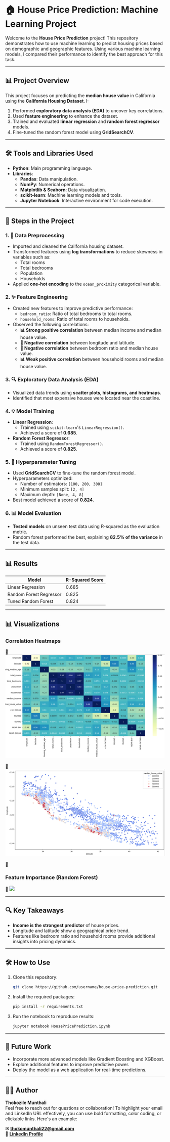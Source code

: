 # 🏠 House Price Prediction: Machine Learning Project

Welcome to the **House Price Prediction** project! This repository demonstrates how to use machine learning to predict housing prices based on demographic and geographic features. Using various machine learning models, I compared their performance to identify the best approach for this task.

---

## 📊 Project Overview
This project focuses on predicting the **median house value** in California using the **California Housing Dataset**. I:

1. Performed **exploratory data analysis (EDA)** to uncover key correlations.
2. Used **feature engineering** to enhance the dataset.
3. Trained and evaluated **linear regression** and **random forest regressor** models.
4. Fine-tuned the random forest model using **GridSearchCV**.

---

## 🛠️ Tools and Libraries Used
- **Python**: Main programming language.
- **Libraries**:
  - **Pandas**: Data manipulation.
  - **NumPy**: Numerical operations.
  - **Matplotlib & Seaborn**: Data visualization.
  - **scikit-learn**: Machine learning models and tools.
  - **Jupyter Notebook**: Interactive environment for code execution.

---

## 🔄 Steps in the Project

### 1. **🔄 Data Preprocessing**
- Imported and cleaned the California housing dataset.
- Transformed features using **log transformations** to reduce skewness in variables such as:
  - Total rooms
  - Total bedrooms
  - Population
  - Households
- Applied **one-hot encoding** to the `ocean_proximity` categorical variable.

### 2. **✨ Feature Engineering**
- Created new features to improve predictive performance:
  - `bedroom_ratio`: Ratio of total bedrooms to total rooms.
  - `household_rooms`: Ratio of total rooms to households.
- Observed the following correlations:
  - **📊 Strong positive correlation** between median income and median house value.
  - **🔻 Negative correlation** between longitude and latitude.
  - **🔻 Negative correlation** between bedroom ratio and median house value.
  - **📊 Weak positive correlation** between household rooms and median house value.

### 3. **🔍 Exploratory Data Analysis (EDA)**
- Visualized data trends using **scatter plots, histograms, and heatmaps**.
- Identified that most expensive houses were located near the coastline.

### 4. **💡 Model Training**
- **Linear Regression**:
  - Trained using `scikit-learn`'s `LinearRegression()`.
  - Achieved a score of **0.685**.
- **Random Forest Regressor**:
  - Trained using `RandomForestRegressor()`.
  - Achieved a score of **0.825**.

### 5. **🔧 Hyperparameter Tuning**
- Used **GridSearchCV** to fine-tune the random forest model.
- Hyperparameters optimized:
  - Number of estimators: `[100, 200, 300]`
  - Minimum samples split: `[2, 4]`
  - Maximum depth: `[None, 4, 8]`
- Best model achieved a score of **0.824**.

### 6. **📊 Model Evaluation**
- **Tested models** on unseen test data using R-squared as the evaluation metric.
- Random forest performed the best, explaining **82.5% of the variance** in the test data.

---

## 📊 Results
| Model                  | R-Squared Score |
|------------------------|-----------------|
| Linear Regression      | 0.685           |
| Random Forest Regressor| 0.825           |
| Tuned Random Forest    | 0.824           |

---

## 📊 Visualizations
### Correlation Heatmaps
🎨 ![](https://github.com/Thokozile23/Python-Project/blob/7329c93ec5d6098557db972efefbe4f7e9c04192/House%20Price%20Prediction/tic1.png)


🎨 ![](https://github.com/Thokozile23/Python-Project/blob/82d1fd8df28c89250e628532487bd3fa8f4bcfc3/House%20Price%20Prediction/tic2.png)



🎨 ![]()





### Feature Importance (Random Forest)
🎨 ![](images/feature_importance.png)

---

## 🔍 Key Takeaways
- **Income is the strongest predictor** of house prices.
- Longitude and latitude show a geographical price trend.
- Features like bedroom ratio and household rooms provide additional insights into pricing dynamics.

---

## 🛠️ How to Use
1. Clone this repository:
   ```bash
   git clone https://github.com/username/house-price-prediction.git
   ```
2. Install the required packages:
   ```bash
   pip install -r requirements.txt
   ```
3. Run the notebook to reproduce results:
   ```bash
   jupyter notebook HousePricePrediction.ipynb
   ```

---

## 🔗 Future Work
- Incorporate more advanced models like Gradient Boosting and XGBoost.
- Explore additional features to improve predictive power.
- Deploy the model as a web application for real-time predictions.

---

## 👨‍💻 Author
**Thokozile Munthali**  
Feel free to reach out for questions or collaboration!
To highlight your email and LinkedIn URL effectively, you can use bold formatting, color coding, or clickable links. Here's an example:

✉ **[thokomunthali22@gmail.com](mailto:thokomunthali22@gmail.com)**  
🔗 **[LinkedIn Profile](https://www.linkedin.com/in/thokozile-munthali/)**  



